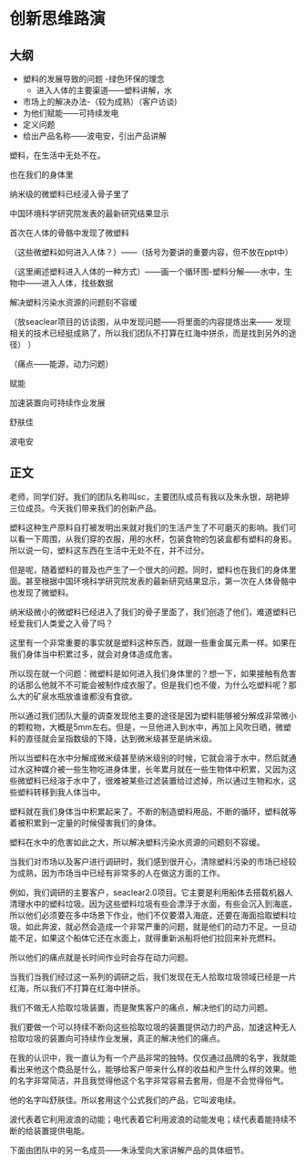 # 创新思维路演

## 大纲

- 塑料的发展导致的问题 -绿色环保的理念
	- 进入人体的主要渠道——塑料讲解，水
- 市场上的解决办法-（较为成熟）（客户访谈)
- 为他们赋能——可持续发电
- 定义问题
- 给出产品名称——波电安，引出产品讲解

塑料，在生活中无处不在。

也在我们的身体里

纳米级的微塑料已经浸入骨子里了

中国环境科学研究院发表的最新研究结果显示

首次在人体的骨骼中发现了微塑料

（这些微塑料如何进入人体？）——（括号为要讲的重要内容，但不放在ppt中）

（这里阐述塑料进入人体的一种方式）——画一个循环图-塑料分解——水中，生物中——进入人体，找些数据

解决塑料污染水资源的问题刻不容缓

（放seaclear项目的访谈图，从中发现问题——将里面的内容提炼出来——
发现相关的技术已经挺成熟了，所以我们团队不打算在红海中拼杀，而是找到另外的途径）
）

（痛点——能源，动力问题）

赋能

加速装置向可持续作业发展

舒肤佳

波电安

## 正文

老师，同学们好。我们的团队名称叫sc，主要团队成员有我以及朱永银，胡艳婷三位成员。今天我们带来我们的创新产品。

塑料这种生产原料自打被发明出来就对我们的生活产生了不可磨灭的影响。我们可以看一下周围，从我们穿的衣服，用的水杯，包装食物的包装盒都有塑料的身影。所以说一句，塑料这东西在生活中无处不在，并不过分。

但是呢，随着塑料的普及也产生了一个很大的问题。同时，塑料也在我们的身体里面。甚至根据中国环境科学研究院发表的最新研究结果显示，第一次在人体骨骼中也发现了微塑料。

纳米级微小的微塑料已经进入了我们的骨子里面了，我们创造了他们，难道塑料已经爱我们人类爱之入骨了吗？

这里有一个非常重要的事实就是塑料这种东西，就跟一些重金属元素一样。如果在我们身体当中积累过多，就会对身体造成危害。

所以现在就一个问题：微塑料是如何进入我们身体里的？想一下，如果接触有危害的话那么他就不不可能会被制作成衣服了。但是我们也不傻，为什么吃塑料呢？那么大的矿泉水瓶放谁谁都没有食欲。

所以通过我们团队大量的调查发现他主要的途径是因为塑料能够被分解成非常微小的颗粒物，大概是5mm左右。但是，一旦他进入到水中，再加上风吹日晒，微塑料的直径就会呈指数级的下降，达到微米级甚至是纳米级。

所以当塑料在水中分解成微米级甚至纳米级别的时候，它就会溶于水中，然后就通过水这种媒介被一些生物吃进身体里，长年累月就在一些生物体中积累，又因为这些微塑料已经溶于水中了，很难被某些过滤装置给过滤掉，所以通过生物和水，这些塑料转移到我人体当中。

塑料就在我们身体当中积累起来了。不断的制造塑料用品，不断的循环，塑料就等着被积累到一定量的时候侵害我们的身体。

塑料在水中的危害如此之大，所以解决塑料污染水资源的问题刻不容缓。

当我们对市场以及客户进行调研时，我们感到很开心，清除塑料污染的市场已经较为成熟，因为市场当中已经有非常多的人在做这方面的工作。

例如，我们调研的主要客户，seaclear2.0项目。它主要是利用船体去搭载机器人清理水中的塑料垃圾。因为这些塑料垃圾有些会漂浮于水面，有些会沉入到海底，所以他们必须要在多中场景下作业，他们不仅要潜入海底，还要在海面拾取塑料垃圾。如此奔波，就必然会造成一个非常严重的问题，就是他们的动力不足。一旦动能不足，如果这个船体它还在水面上，就得重新派船将他们拉回来补充燃料。

所以他们的痛点就是长时间作业时会存在动力问题。

当我们当我们经过这一系列的调研之后，我们发现在无人拾取垃圾领域已经是一片红海，所以我们不打算在红海中拼杀。

我们不做无人拾取垃圾装置，而是聚焦客户的痛点，解决他们的动力问题。

我们要做一个可以持续不断向这些拾取垃圾的装置提供动力的产品，加速这种无人拾取垃圾的装置向可持续作业发展，真正的解决他们的痛点。

在我的认识中，我一直认为有一个产品非常的独特。仅仅通过品牌的名字，我就能看出来他这个商品是什么，能够给客户带来什么样的收益和产生什么样的效果。他的名字非常简洁，并且我觉得他这个名字非常容易去套用，但是不会觉得俗气。

他的名字叫舒肤佳。所以套用这个公式我们的产品，它叫波电续。

波代表着它利用波浪的动能；电代表着它利用波浪的动能发电；续代表着能持续不断的给装置提供电能。

下面由团队中的另一名成员——朱泳莹向大家讲解产品的具体细节。





